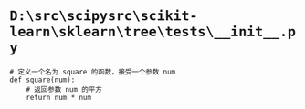 # `D:\src\scipysrc\scikit-learn\sklearn\tree\tests\__init__.py`

```
# 定义一个名为 square 的函数，接受一个参数 num
def square(num):
    # 返回参数 num 的平方
    return num * num
```
